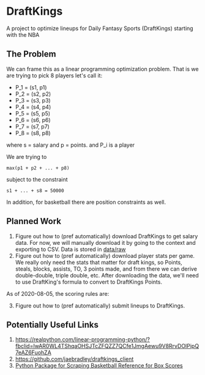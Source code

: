 # DraftKings

A project to optimize lineups for Daily Fantasy Sports (DraftKings) starting with the NBA

## The Problem
We can frame this as a linear programming optimization problem. That is we are trying to pick 8 players let's call it:

- P_1 = (s1, p1)
- P_2 = (s2, p2)
- P_3 = (s3, p3)
- P_4 = (s4, p4)
- P_5 = (s5, p5)
- P_6 = (s6, p6)
- P_7 = (s7, p7)
- P_8 = (s8, p8)

where s = salary and p = points. and P_i is a player

We are trying to 

```
max(p1 + p2 + ... + p8)
```

subject to the constraint

```
s1 + ... + s8 = 50000
```

In addition, for basketball there are position constraints as well.

## Planned Work
1. Figure out how to (pref automatically) download DraftKings to get salary data. For now, we will manually download it by going to the context and exporting to CSV. Data is stored in [data/raw](./data/raw)
2. Figure out how to (pref automatically) download player stats per game. We really only need the stats that matter for draft kings, so Points, steals, blocks, assists, TO, 3 points made, and from there we can derive double-double, triple double, etc. After downloading the data, we'll need to use DraftKing's formula to convert to DraftKings Points.

As of 2020-08-05, the scoring rules are:


3. Figure out how to (pref automatically) submit lineups to DraftKings.

## Potentially Useful Links
1. https://realpython.com/linear-programming-python/?fbclid=IwAR0WL4TShqaOHSJTcZFQZZ7QCfe1JmgAewu9V8RrvDOlPipQ7eAZ6FuohZA
2. https://github.com/jaebradley/draftkings_client
3. [Python Package for Scraping Basketball Reference for Box Scores](https://github.com/jaebradley/basketball_reference_web_scraper)

